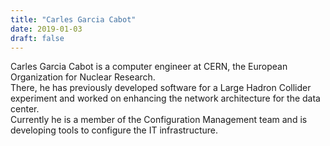 ```yaml
---
title: "Carles Garcia Cabot"
date: 2019-01-03
draft: false
---
```


Carles Garcia Cabot is a computer engineer at CERN, the European Organization for Nuclear Research.  
There, he has previously developed software for a Large Hadron Collider experiment and
worked on enhancing the network architecture for the data center.  
Currently he is a member of the Configuration Management team and is developing tools to configure the IT infrastructure.  

